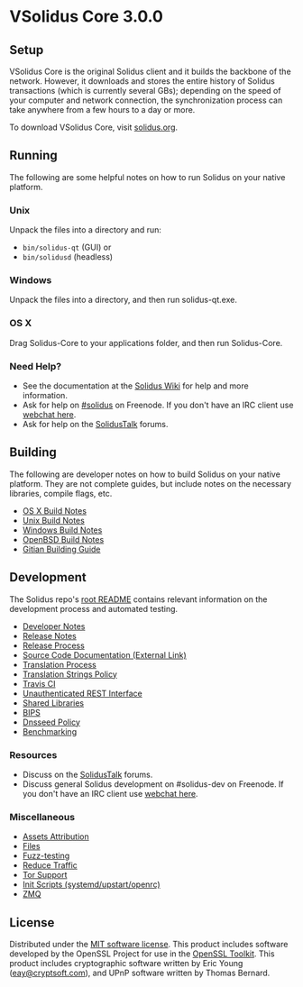 VSolidus Core 3.0.0
=====================

Setup
---------------------
VSolidus Core is the original Solidus client and it builds the backbone of the network. However, it downloads and stores the entire history of Solidus transactions (which is currently several GBs); depending on the speed of your computer and network connection, the synchronization process can take anywhere from a few hours to a day or more.

To download VSolidus Core, visit [solidus.org](https://solidus.org).

Running
---------------------
The following are some helpful notes on how to run Solidus on your native platform.

### Unix

Unpack the files into a directory and run:

- `bin/solidus-qt` (GUI) or
- `bin/solidusd` (headless)

### Windows

Unpack the files into a directory, and then run solidus-qt.exe.

### OS X

Drag Solidus-Core to your applications folder, and then run Solidus-Core.

### Need Help?

* See the documentation at the [Solidus Wiki](https://vsolidus.com/)
for help and more information.
* Ask for help on [#solidus](http://webchat.freenode.net?channels=solidus) on Freenode. If you don't have an IRC client use [webchat here](http://webchat.freenode.net?channels=solidus).
* Ask for help on the [SolidusTalk](https://solidustalk.io/) forums.

Building
---------------------
The following are developer notes on how to build Solidus on your native platform. They are not complete guides, but include notes on the necessary libraries, compile flags, etc.

- [OS X Build Notes](build-osx.md)
- [Unix Build Notes](build-unix.md)
- [Windows Build Notes](build-windows.md)
- [OpenBSD Build Notes](build-openbsd.md)
- [Gitian Building Guide](gitian-building.md)

Development
---------------------
The Solidus repo's [root README](/README.md) contains relevant information on the development process and automated testing.

- [Developer Notes](developer-notes.md)
- [Release Notes](release-notes.md)
- [Release Process](release-process.md)
- [Source Code Documentation (External Link)](https://dev.visucore.com/solidus/doxygen/)
- [Translation Process](translation_process.md)
- [Translation Strings Policy](translation_strings_policy.md)
- [Travis CI](travis-ci.md)
- [Unauthenticated REST Interface](REST-interface.md)
- [Shared Libraries](shared-libraries.md)
- [BIPS](bips.md)
- [Dnsseed Policy](dnsseed-policy.md)
- [Benchmarking](benchmarking.md)

### Resources
* Discuss on the [SolidusTalk](https://solidustalk.io/) forums.
* Discuss general Solidus development on #solidus-dev on Freenode. If you don't have an IRC client use [webchat here](http://webchat.freenode.net/?channels=solidus-dev).

### Miscellaneous
- [Assets Attribution](assets-attribution.md)
- [Files](files.md)
- [Fuzz-testing](fuzzing.md)
- [Reduce Traffic](reduce-traffic.md)
- [Tor Support](tor.md)
- [Init Scripts (systemd/upstart/openrc)](init.md)
- [ZMQ](zmq.md)

License
---------------------
Distributed under the [MIT software license](/COPYING).
This product includes software developed by the OpenSSL Project for use in the [OpenSSL Toolkit](https://www.openssl.org/). This product includes
cryptographic software written by Eric Young ([eay@cryptsoft.com](mailto:eay@cryptsoft.com)), and UPnP software written by Thomas Bernard.
